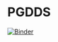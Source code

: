 # PGDDS
[![Binder](https://mybinder.org/badge_logo.svg)](https://mybinder.org/v2/gh/AbinashBishoyi/PGDDS/main)
